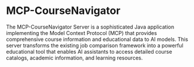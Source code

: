 # MCP-CourseNavigator
The MCP-CourseNavigator Server is a sophisticated Java application implementing the Model Context Protocol (MCP) that provides comprehensive course information and educational data to AI models. This server transforms the existing job comparison framework into a powerful educational tool that enables AI assistants to access detailed course catalogs, academic information, and learning resources.
